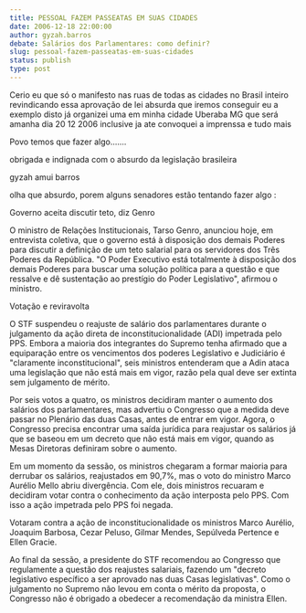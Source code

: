 ```yaml
---
title: PESSOAL FAZEM PASSEATAS EM SUAS CIDADES
date: 2006-12-18 22:00:00
author: gyzah.barros
debate: Salários dos Parlamentares: como definir?
slug: pessoal-fazem-passeatas-em-suas-cidades
status: publish 
type: post
---
```


Cerio eu que só o manifesto nas ruas de todas as cidades no Brasil inteiro revindicando essa aprovação de lei absurda que iremos conseguir eu a exemplo disto já organizei uma em minha cidade Uberaba MG que será amanha dia 20 12 2006 inclusive ja ate convoquei a imprenssa e tudo mais  

  

Povo temos que fazer algo.......  

  

obrigada e indignada com o absurdo da legislação brasileira  

  

gyzah amui barros  

olha que absurdo, porem alguns senadores estão tentando fazer algo :  

Governo aceita discutir teto, diz Genro  

O ministro de Relações Institucionais, Tarso Genro, anunciou hoje, em entrevista coletiva, que o governo está à disposição dos demais Poderes para discutir a definição de um teto salarial para os servidores dos Três Poderes da República. "O Poder Executivo está totalmente à disposição dos demais Poderes para buscar uma solução política para a questão e que ressalve e dê sustentação ao prestígio do Poder Legislativo", afirmou o ministro.  

Votação e reviravolta  

O STF suspendeu o reajuste de salário dos parlamentares durante o julgamento da ação direta de inconstitucionalidade (ADI) impetrada pelo PPS. Embora a maioria dos integrantes do Supremo tenha afirmado que a equiparação entre os vencimentos dos poderes Legislativo e Judiciário é "claramente inconstitucional", seis ministros entenderam que a Adin ataca uma legislação que não está mais em vigor, razão pela qual deve ser extinta sem julgamento de mérito.   

Por seis votos a quatro, os ministros decidiram manter o aumento dos salários dos parlamentares, mas advertiu o Congresso que a medida deve passar no Plenário das duas Casas, antes de entrar em vigor. Agora, o Congresso precisa encontrar uma saída jurídica para reajustar os salários já que se baseou em um decreto que não está mais em vigor, quando as Mesas Diretoras definiram sobre o aumento.   

Em um momento da sessão, os ministros chegaram a formar maioria para derrubar os salários, reajustados em 90,7%, mas o voto do ministro Marco Aurélio Mello abriu divergência. Com ele, dois ministros recuaram e decidiram votar contra o conhecimento da ação interposta pelo PPS. Com isso a ação impetrada pelo PPS foi negada.   

Votaram contra a ação de inconstitucionalidade os ministros Marco Aurélio, Joaquim Barbosa, Cezar Peluso, Gilmar Mendes, Sepúlveda Pertence e Ellen Gracie.   

  

Ao final da sessão, a presidente do STF recomendou ao Congresso que regulamente a questão dos reajustes salariais, fazendo um "decreto legislativo específico a ser aprovado nas duas Casas legislativas". Como o julgamento no Supremo não levou em conta o mérito da proposta, o Congresso não é obrigado a obedecer a recomendação da ministra Ellen.

